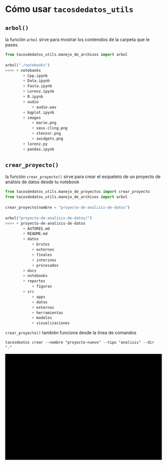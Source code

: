# Cómo usar `tacosdedatos_utils`

## `arbol()`

la función `arbol` sirve para mostrar los contenidos de la carpeta que le pases.
```python
from tacosdedatos_utils.manejo_de_archivos import arbol

arbol("./notebooks")
>>>> + notebooks
        + Cpp.ipynb
        + Data.ipynb
        + Fasta.ipynb
        + Lorenz.ipynb
        + R.ipynb
        + audio
            + audio.wav
        + bqplot.ipynb
        + images
            + marie.png
            + xeus-cling.png
            + xtensor.png
            + xwidgets.png
        + lorenz.py
        + pandas.ipynb
```

## `crear_proyecto()`
la función `crear_proyecto()` sirve para crear el esqueleto de un proyecto de análisis de datos desde tu notebook
```python
from tacosdedatos_utils.manejo_de_proyectos import crear_proyecto
from tacosdedatos_utils.manejo_de_archivos import arbol

crear_proyecto(nombre = "proyecto-de-analisis-de-datos")

arbol("proyecto-de-analisis-de-datos/")
>>>> + proyecto-de-analisis-de-datos
        + AUTORES.md
        + README.md
        + datos
            + brutos
            + externos
            + finales
            + interinos
            + procesados
        + docs
        + notebooks
        + reportes
            + figuras
        + src
            + apps
            + datos
            + externos
            + herramientas
            + modelos
            + visualizaciones
```

`crear_proyecto()` también funciona desde la línea de comandos
```shell
tacosdeatos crear --nombre "proyecto-nuevo" --tipo "analisis" --dir "."
```

![GIF mostrando como usar la linea de comandos con tacosdedatos-utils](https://github.com/chekos/pics_for_github/blob/master/2020-06-17%2014.06.39.gif?raw=true)
